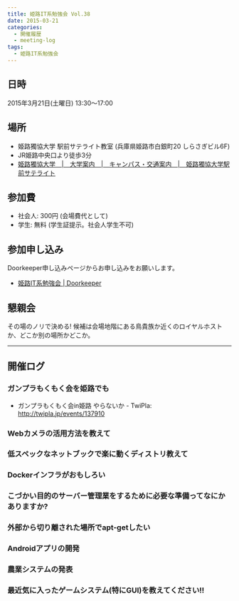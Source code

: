 ```yaml
---
title: 姫路IT系勉強会 Vol.38
date: 2015-03-21
categories:
  - 開催履歴
  - meeting-log
tags:
  - 姫路IT系勉強会
---
```


## 日時

2015年3月21日(土曜日) 13:30～17:00

## 場所

- 姫路獨協大学 駅前サテライト教室 (兵庫県姫路市白銀町20 しらさぎビル6F)
- JR姫路中央口より徒歩3分
- [姫路獨協大学　|　大学案内　|　キャンパス・交通案内　|　姫路獨協大学駅前サテライト](http://www.himeji-du.ac.jp/access/satellite/)

## 参加費

- 社会人: 300円 (会場費代として)
- 学生: 無料 (学生証提示。社会人学生不可)

## 参加申し込み

Doorkeeper申し込みページからお申し込みをお願いします。

- [姫路IT系勉強会 | Doorkeeper](https://histudy.doorkeeper.jp/)

## 懇親会

その場のノリで決める!
候補は会場地階にある鳥貴族か近くのロイヤルホストか、どこか別の場所かどこか。

------------------------------------------------------------------------

## 開催ログ

### ガンプラもくもく会を姫路でも

- ガンプラもくもく会in姫路 やらないか - TwiPla: <http://twipla.jp/events/137910>

### Webカメラの活用方法を教えて

### 低スペックなネットブックで楽に動くディストリ教えて

### Dockerインフラがおもしろい

### こづかい目的のサーバー管理業をするために必要な準備ってなにかありますか?

### 外部から切り離された場所でapt-getしたい

### Androidアプリの開発

### 農業システムの発表

### 最近気に入ったゲームシステム(特にGUI)を教えてください!!
